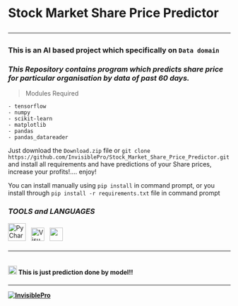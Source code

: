 # Stock Market Share Price Predictor <hr>

### This is an AI based project which specifically on `Data domain`
### _This Repository contains program which predicts share price for particular organisation by data of past 60 days._


> Modules Required

    - tensorflow 
    - numpy 
    - scikit-learn 
    - matplotlib 
    - pandas 
    - pandas_datareader

Just download the `Download.zip` file or `git clone https://github.com/InvisiblePro/Stock_Market_Share_Price_Predictor.git` and install all requirements and have predictions of your Share prices, increase your profits!.... enjoy!

You can install manually using `pip install` in command prompt, or you install through `pip install -r requirements.txt` file in command prompt
 
### *TOOLS and LANGUAGES* 
[<img src="https://upload.wikimedia.org/wikipedia/commons/thumb/1/1d/PyCharm_Icon.svg/1024px-PyCharm_Icon.svg.png" alt="PyCharm" width="40px">](https://www.jetbrains.com/pycharm) &nbsp; [<img alt="Visual Studio Code" src="https://cdn.icon-icons.com/icons2/2107/PNG/512/file_type_vscode_icon_130084.png" width="30px" />](https://code.visualstudio.com/) &nbsp;  [<img src="https://cdn.iconscout.com/icon/free/png-256/python-3521655-2945099.png" width="30px" />](https://www.python.org/)

<h6><hr></h6>
<h4> 
<img src="https://www.freeiconspng.com/uploads/sign-warning-icon-png-7.png" width=20> This is just prediction done by model!! <h4>
<hr>

[<img src="https://img.shields.io/badge/GitHub-InvisiblePro-blue?logo=github&style=for-the-badge" alt="InvisiblePro">](https://github.com/InvisiblePro)
